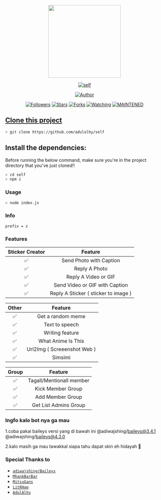 ﻿<p align="center">
<img src="https://raw.githubusercontent.com/LitRHap/self-wa/main/LitRHap/IMG-20210225-WA0563.jpg" width="230" height="230"/>
</p>
<p align="center">
<a href="#"><img title="self" src="https://img.shields.io/badge/Termux Whatsapp Bot-green?colorA=%23ff0000&colorB=%23017e40&style=for-the-badge"></a>
</p>
<p align="center">
<a href="https://github.com/adulalhy"><img title="Author" src="https://img.shields.io/badge/Author-AdulAlhy-red.svg?style=for-the-badge&logo=github"></a>
</p>
<p align="center">
<a href="https://github.com/adulalhy/followers"><img title="Followers" src="https://img.shields.io/github/followers/adulalhy?color=blue&style=flat-square"></a>
<a href="https://github.com/adulalhy/self/stargazers/"><img title="Stars" src="https://img.shields.io/github/stars/adulalhy/self?color=red&style=flat-square"></a>
<a href="https://github.com/adulalhy/self/network/members"><img title="Forks" src="https://img.shields.io/github/forks/adulalhy/self?color=red&style=flat-square"></a>
<a href="https://github.com/adulalhy/self/watchers"><img title="Watching" src="https://img.shields.io/github/watchers/adulalhy/self?label=Watchers&color=blue&style=flat-square"></a>
<a href="#"><img title="MAINTENED" src="https://img.shields.io/badge/MAINTENED-YES-blue.svg"</a>
</p>

## Clone this project

```bash
> git clone https://github.com/adulalhy/self
```

## Install the dependencies:
Before running the below command, make sure you're in the project directory that
you've just cloned!!

```bash
> cd self
> npm i
```

### Usage
```bash
> node index.js
```

### Info
```
prefix = z
```

### Features

| Sticker Creator |                Feature           |
| :-----------: | :--------------------------------: |
|       ✅       | Send Photo with Caption          |
|       ✅       | Reply A Photo                    |
|       ✅       | Reply A Video or GIF             |
|       ✅       | Send Video or GIF with Caption   |
|       ✅       | Reply A Sticker ( sticker to image ) |

| Other  |                     Feature                     |
| :------------: | :---------------------------------------------: |
|       ✅        |   Get a random meme             |
|       ✅        |   Text to speech                |
|       ✅        |   Writing feature 				|
|       ✅        |   What Anime Is This 			|
|       ✅        |   Url2Img ( Screeenshot Web )   |
|       ✅        |   Simsimi		                |

| Group  |                     Feature               |
| :-----------: | :--------------------------------: |
|       ✅        |   Tagall/Mentionall member       |
|       ✅        |   Kick Member Group	             |
|       ✅        |   Add Member Group	             |
|       ✅        |   Get List Admins Group          |

### Ingfo kalo bot nya ga mau
1.coba pakai baileys versi yang di bawah ini
 @adiwajshing/baileys@3.4.1
 @adiwajshing/baileys@4.3.0

2.kalo masih ga mau tawakkal siapa tahu dapat skin eh hidayah 🗿

### Special Thanks to
* [`adiwajshing/Baileys`](https://github.com/adiwajshing/Baileys)
* [`MhankBarBar`](https://github.com/MhankBarBar)
* [`MitsuGans`](https://github.com/MitsuGans)
* [`LitRHap`](https://instagram.com/litrhap.goat)
* [`AdulAlhy`](https://github.com/adulalhy)
